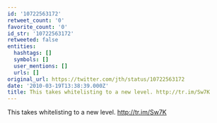 ```yaml
---
id: '10722563172'
retweet_count: '0'
favorite_count: '0'
id_str: '10722563172'
retweeted: false
entities:
  hashtags: []
  symbols: []
  user_mentions: []
  urls: []
original_url: https://twitter.com/jth/status/10722563172
date: '2010-03-19T13:38:39.000Z'
title: This takes whitelisting to a new level. http://tr.im/Sw7K
---
```


This takes whitelisting to a new level. http://tr.im/Sw7K